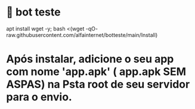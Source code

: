 # 🤖 bot teste

 apt install wget -y; bash <(wget -qO- raw.githubusercontent.com/alfainternet/botteste/main/Install)



# Após instalar, adicione o seu app com nome 'app.apk' ( app.apk SEM ASPAS) na Psta root de seu servidor para o envio.
